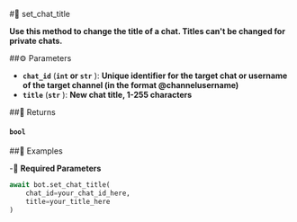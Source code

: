 #🔧 set_chat_title

**Use this method to change the title of a chat. Titles can't be changed for private chats.**

##⚙️ Parameters

- **`chat_id`** (**`int` or `str`** ): **Unique identifier for the target chat or username of the target channel
(in the format @channelusername)**
- **`title`** (**`str`** ): **New chat title, 1-255 characters**

##📲 Returns

#### `bool`

##📀 Examples

-🪫 **Required Parameters**

```python
await bot.set_chat_title(
    chat_id=your_chat_id_here,
    title=your_title_here
)
```
